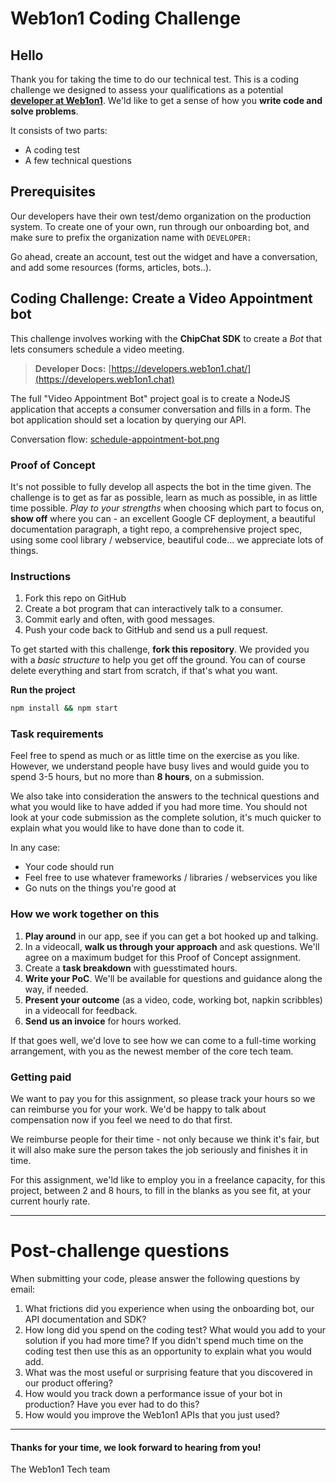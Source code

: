 Web1on1 Coding Challenge
===================

## Hello

Thank you for taking the time to do our technical test. This is a coding challenge we designed to assess your qualifications as a potential **[developer at Web1on1](https://jobs.web1on1.chat)**. We'ld like to get a sense of how you **write code and solve problems**.

It consists of two parts:

* A coding test
* A few technical questions

## Prerequisites

Our developers have their own test/demo organization on the production system. To create one of your own, run through our onboarding bot, and make sure to prefix the organization name with `DEVELOPER:`

Go ahead, create an account, test out the widget and have a conversation, and add some resources (forms, articles, bots..).

## Coding Challenge: Create a Video Appointment bot

This challenge involves working with the **ChipChat SDK** to create a *Bot* that lets consumers schedule a video meeting.

> **Developer Docs:** [https://developers.web1on1.chat/](https://developers.web1on1.chat)

The full "Video Appointment Bot" project goal is to create a NodeJS application that accepts a consumer conversation and fills in a form. The bot application should set a location by querying our API.

Conversation flow: [schedule-appointment-bot.png](schedule-appointment-bot.png)

### Proof of Concept

It's not possible to fully develop all aspects the bot in the time given. The challenge is to get as far as possible, learn as much as possible, in as little time possible. _Play to your strengths_ when choosing which part to focus on, **show off** where you can - an excellent Google CF deployment, a beautiful documentation paragraph, a tight repo, a comprehensive project spec, using some cool library / webservice, beautiful code... we appreciate lots of things.

### Instructions

1. Fork this repo on GitHub
3. Create a bot program that can interactively talk to a consumer.
3. Commit early and often, with good messages.
4. Push your code back to GitHub and send us a pull request.

To get started with this challenge, **fork this repository**. We provided you with a *basic structure* to help you get off the ground. You can of course delete everything and start from scratch, if that's what you want.

**Run the project**

```sh
npm install && npm start
```

### Task requirements

Feel free to spend as much or as little time on the exercise as you like. However, we understand people have busy lives and would guide you to spend 3-5 hours, but no more than **8 hours**, on a submission.

We also take into consideration the answers to the technical questions and what you would like to have added if you had more time. You should not look at your code submission as the complete solution, it's much quicker to explain what you would like to have done than to code it.

In any case:

- Your code should run
- Feel free to use whatever frameworks / libraries / webservices you like
- Go nuts on the things you're good at

### How we work together on this

1. **Play around** in our app, see if you can get a bot hooked up and talking.
2. In a videocall, **walk us through your approach** and ask questions. We'll agree on a maximum budget for this Proof of Concept assignment.
3. Create a **task breakdown** with guesstimated hours.
4. **Write your PoC**. We'll be available for questions and guidance along the way, if needed.
5. **Present your outcome** (as a video, code, working bot, napkin scribbles) in a videocall for feedback.
6. **Send us an invoice** for hours worked.

If that goes well, we'd love to see how we can come to a full-time working arrangement, with you as the newest member of the core tech team.


### Getting paid

We want to pay you for this assignment, so please track your hours so we can reimburse you for your work. We'd be happy to talk about compensation now if you feel we need to do that first.

We reimburse people for their time - not only because we think it's fair, but it will also make sure the person takes the job seriously and finishes it in time.

For this assignment, we'ld like to employ you in a freelance capacity, for this project, between 2 and 8 hours, to fill in the blanks as you see fit, at your current hourly rate.

----------

# Post-challenge questions

When submitting your code, please answer the following questions by email:

1. What frictions did you experience when using the onboarding bot, our API documentation and SDK?
2. How long did you spend on the coding test? What would you add to your solution if you had more time? If you didn't spend much time on the coding test then use this as an opportunity to explain what you would add.
3. What was the most useful or surprising feature that you discovered in our product offering?
4. How would you track down a performance issue of your bot in production? Have you ever had to do this?
5. How would you improve the Web1on1 APIs that you just used?

----------

#### Thanks for your time, we look forward to hearing from you!

The Web1on1 Tech team


